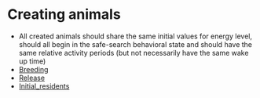 # Creating animals #
  * All created animals should share the same initial values for energy level, should all begin in the safe-search behavioral state and should have the same relative activity periods (but not necessarily have the same wake up time)
  * [Breeding](Breeding.md)
  * [Release](Release.md)
  * [Initial\_residents](Initial_residents.md)